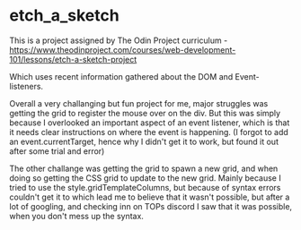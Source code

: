 # etch_a_sketch
This is a project assigned by The Odin Project curriculum - https://www.theodinproject.com/courses/web-development-101/lessons/etch-a-sketch-project

Which uses recent information gathered about the DOM and Event-listeners.

Overall a very challanging but fun project for me, major struggles was getting the grid to register the mouse over on the div.
But this was simply because I overlooked an important aspect of an event listener, which is that it needs clear instructions on where the event is happening.
(I forgot to add an event.currentTarget, hence why I didn't get it to work, but found it out after some trial and error)

The other challange was getting the grid to spawn a new grid, and when doing so getting the CSS grid to update to the new grid.
Mainly because I tried to use the style.gridTemplateColumns, but because of syntax errors  couldn't get it to which lead me to believe that it wasn't possible, 
but after a lot of googling, and checking inn on TOPs discord I saw that it was possible, when you don't mess up the syntax.

